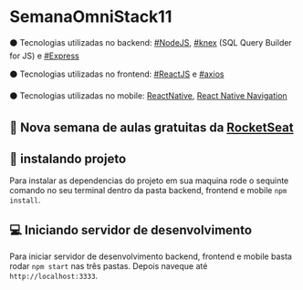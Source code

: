 # SemanaOmniStack11
:black_circle: Tecnologias utilizadas no backend: [#NodeJS](https://nodejs.org/en/), [#knex](http://knexjs.org/) (SQL Query Builder for JS) e [#Express](https://expressjs.com/pt-br/)

:black_circle: Tecnologias utilizadas no frontend: [#ReactJS](https://pt-br.reactjs.org/) e [#axios](https://www.npmjs.com/package/axios)

:black_circle: Tecnologias utilizadas no mobile: [ReactNative](https://reactnative.dev/), [React Native Navigation](https://reactnavigation.org/)

## :rocket: Nova semana de aulas gratuitas da [RocketSeat](https://rocketseat.com.br/)
## :floppy_disk: instalando projeto
Para instalar as dependencias do projeto em sua maquina rode o sequinte comando no seu terminal dentro da pasta backend, frontend e mobile <code>npm install</code>.
## :computer: Iniciando servidor de desenvolvimento
Para iniciar servidor de desenvolvimento backend, frontend e mobile basta rodar <code>npm start</code> nas três pastas. Depois naveque até `http://localhost:3333`.

